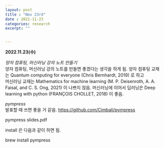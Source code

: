 ```yaml
---
layout: post
title : "Nov 23rd"
date : 2021-11-23
categories: research
excerpt: ""


---
```

 

**2022.11.23(수)**



*양자 컴퓨팅, 머신러닝 강의 노트 만들기*  
양자 컴퓨팅, 머신러닝 강의 노트를 만들면 좋겠다는 생각을 하게 됨.
양자 컴퓨팅 교재는 Quantum computing for everyone (Chris Bernhardt, 2019) 로 하고  
머신러닝 교재는  Mathematics for machine learning (M. P. Deisenroth, A. A. Faisal, and C. S. Ong, 2021) 이 나쁘지 않음. 
머신러닝에 이어서 딥러닝은 Deep learning with python (FRANÇOIS CHOLLET, 2018) 이 좋음.


*pympress*  
발표할 때 쓰면 좋을 거 같음. https://github.com/Cimbali/pympress
>
pympress slides.pdf

install 은 다음과 같이 하면 됨. 
>
brew install pympress